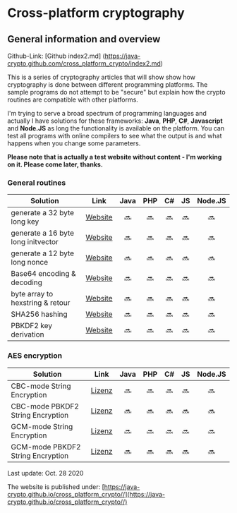 Cross-platform cryptography
===============
General information and overview
---------------

Github-Link: [Github index2.md]  (https://java-crypto.github.com/cross_platform_crypto/index2.md)

This is a series of cryptography articles that will show show how cryptography is done between different programming platforms. The sample programs do not attempt to be "secure" but explain how the crypto routines are compatible with other platforms.

I'm trying to serve a broad spectrum of programming languages and actually I have solutions for these  frameworks: **Java**, **PHP**, **C#**, **Javascript** and **Node.JS**  as long the functionality is available on the platform. You can test all programs with online compilers to see what the output is and what happens when you change some parameters.

**Please note that is actually a test website without content - I'm working on it. Please come later, thanks.**

### General routines ###

| Solution | Link | Java | PHP | C# | JS | Node.JS
| ------ | ------ | :----: | :---: | :--: | :--: | :--: |
| generate a 32 byte long key | [Website](generatekey.html) | :soon: | :soon: | :soon: | :soon: | :soon: |
| generate a 16 byte long initvector | [Website](generateiv.html) | :soon: | :soon: | :soon: | :soon: | :soon: |
| generate a 12 byte long nonce | [Website](generatenonce.html) | :soon: | :soon: | :soon: | :soon: | :soon: |
| Base64 encoding & decoding | [Website](base64encoding.html) | :soon: | :soon: | :soon: | :soon: | :soon: |
| byte array to hexstring & retour | [Website](bytearray.html) | :soon: | :soon: | :soon: | :soon: | :soon: |
| SHA256 hashing | [Website](sha256.html) | :soon: | :soon: | :soon: | :soon: | :soon: |
| PBKDF2 key derivation | [Website](pbkdf2.html) | :soon: | :soon: | :soon: | :soon: | :soon: |

### AES encryption ###

| Solution | Link | Java | PHP | C# | JS | Node.JS
| ------ | ------ | :----: | :---: | :--: | :--: | :--: |
| CBC-mode String Encryption | [Lizenz](aescbcstring.html) | :soon: | :soon: | :soon: | :soon: | :soon: |
| CBC-mode PBKDF2 String Encryption | [Lizenz](aescbcpbkdf2string.html) | :soon: | :soon: | :soon: | :soon: | :soon: |
| GCM-mode String Encryption | [Lizenz](aesgcmstring.html) | :soon: | :soon: | :soon: | :soon: | :soon: |
| GCM-mode PBKDF2 String Encryption | [Lizenz](aesgcmpbkdf2string.html) | :soon: | :soon: | :soon: | :soon: | :soon: |

Last update: Oct. 28 2020

The website is published under:  [https://java-crypto.github.io/cross_platform_crypto//](https://java-crypto.github.io/cross_platform_crypto//)
